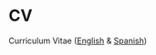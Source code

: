 # CV
Curriculum Vitae ([English](https://henoriega.github.io/hernan_short_cv.pdf) & [Spanish](https://henoriega.github.io/hernan_short_cv_spanish.pdf))
